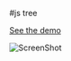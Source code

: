 #js tree

[See the demo](http://code.shkolovy.com/tree)

![ScreenShot](https://raw.github.com/artemdude/js-tree/master/screenshots/tree.png)
